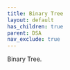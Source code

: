 ```yaml
---
title: Binary Tree
layout: default
has_children: true
parent: DSA
nav_exclude: true
---
```

Binary Tree.
